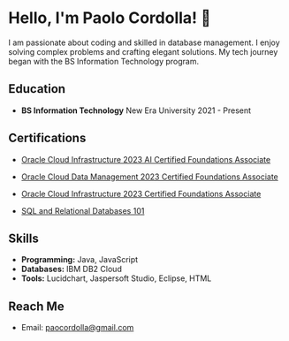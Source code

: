 # Hello, I'm Paolo Cordolla! 👋

I am passionate about coding and skilled in database management. I enjoy solving complex problems and crafting elegant solutions. My tech journey began with the BS Information Technology program.

## Education

- **BS Information Technology**
  New Era University
  2021 - Present

## Certifications

- [Oracle Cloud Infrastructure 2023 AI Certified Foundations Associate](https://catalog-education.oracle.com/pls/certview/sharebadge?id=0F764893FEF63D1B86DB5BF88DD534E37ADFD75C41394CA2F9FA32ACFF686370)

- [Oracle Cloud Data Management 2023 Certified Foundations Associate](https://catalog-education.oracle.com/pls/certview/sharebadge?id=90044C322FF6F56FD2AE50136C9D59E51C82EA988F0F8F798A4F664E402DE4D5)

- [Oracle Cloud Infrastructure 2023 Certified Foundations Associate](https://catalog-education.oracle.com/pls/certview/sharebadge?id=DAF127E43FD2BE19EB8C67B630850F47F0FBCA06EBA01EB3BD178C255025A0CB)

- [SQL and Relational Databases 101](https://courses.cognitiveclass.ai/certificates/4c02330e6ba64abebf2c06d4e654ddf6)

## Skills

- **Programming:** Java, JavaScript
- **Databases:** IBM DB2 Cloud
- **Tools:** Lucidchart, Jaspersoft Studio, Eclipse, HTML

## Reach Me

- Email: [paocordolla@gmail.com](mailto:paocordolla@gmail.com)
